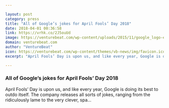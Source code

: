 ```yaml
---

layout: post
category: press
title: "All of Google’s jokes for April Fools’ Day 2018"
date: 2018-04-01 00:36:58
link: https://vrhk.co/2J5ouUd
image: https://venturebeat.com/wp-content/uploads/2015/11/google_logo-e1490985078769.png?fit=1200%2C600&strip=all
domain: venturebeat.com
author: "VentureBeat"
icon: https://venturebeat.com/wp-content/themes/vb-news/img/favicon.ico
excerpt: "April Fools’ Day is upon us, and like every year, Google is doing its best to outdo itself. The company releases all sorts of jokes, ranging from the ridiculously lame to the very clever, spa…"

---
```


### All of Google’s jokes for April Fools’ Day 2018

April Fools’ Day is upon us, and like every year, Google is doing its best to outdo itself. The company releases all sorts of jokes, ranging from the ridiculously lame to the very clever, spa…